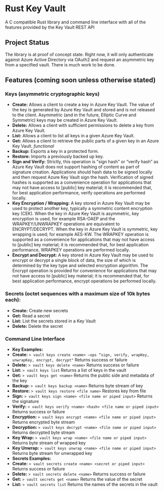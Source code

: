 # Rust Key Vault
A C compatible Rust library and command line interface with all of the features provided by the Key Vault REST API

## Project Status
The library is at proof of concept state. Right now, it will only authenticate against Azure Active Directory via OAuth2 and request an asymmetric key from a specified vault. There is much work to be done.

## Features (coming soon unless otherwise stated)
### Keys (asymmetric cryptographic keys)
- <b>Create:</b> Allows a client to create a key in Azure Key Vault. The value of the key is generated by Azure Key Vault and stored and is not released to the client. Asymmetric (and in the future, Elliptic Curve and Symmetric) keys may be created in Azure Key Vault.
- <b>Delete:</b> Allows a client with sufficient permissions to delete a key from Azure Key Vault.
- <b>List:</b> Allows a client to list all keys in a given Azure Key Vault.
- <b>Get:</b> Allows a client to retrieve the public parts of a given key in an Azure Key Vault. *functional*
- <b>Backup:</b> Exports a key in a protected form.
- <b>Restore:</b> Imports a previously backed up key.
- <b>Sign and Verify:</b> Strictly, this operation is "sign hash" or “verify hash” as Azure Key Vault does not support hashing of content as part of signature creation. Applications should hash data to be signed locally and then request Azure Key Vault sign the hash. Verification of signed hashes is supported as a convenience operation for applications that may not have access to [public] key material; it is recommended that, for best application performance, verify operations are performed locally.
- <b>Key Encryption / Wrapping:</b> A key stored in Azure Key Vault may be used to protect another key, typically a symmetric content encryption key (CEK). When the key in Azure Key Vault is asymmetric, key encryption is used, for example RSA-OAEP and the WRAPKEY/UNWRAPKEY operations are equivalent to ENCRYPT/DECRYPT. When the key in Azure Key Vault is symmetric, key wrapping is used; for example AES-KW. The WRAPKEY operation is supported as a convenience for applications that may not have access to [public] key material; it is recommended that, for best application performance, WRAPKEY operations are performed locally.
- <b>Encrypt and Decrypt:</b> A key stored in Azure Key Vault may be used to encrypt or decrypt a single block of data, the size of which is determined by the key type and selected encryption algorithm. The Encrypt operation is provided for convenience for applications that may not have access to [public] key material; it is recommended that, for best application performance, encrypt operations be performed locally.

### Secrets (octet sequences with a maximum size of 10k bytes each):
- <b>Create:</b> Create new secrets
- <b>Get:</b> Read a secret
- <b>List:</b> List the secrets stored in a Key Vault
- <b>Delete:</b> Delete the secret

### Command Line Interface
- <b>Key Examples:</b>
 - <b>Create:</b> `> vault keys create <name> –ops “sign, verify, wrapKey, unwrapKey, encrypt, decrypt"`
Returns success or failure
 - <b>Delete:</b> `> vault keys delete <name>`
Returns success or failure
 - <b>List:</b> `> vault keys list`
Returns a list of keys in the vault
 - <b>Get:</b> `> vault keys get <name>`
Returns the public side and metadata of the key
 - <b>Backup:</b> `> vault keys backup <name>`
Returns byte stream of key
 - <b>Restore:</b> `> vault keys restore <file name>`
Restores key from file
 - <b>Sign:</b> `> vault keys sign <name> <file name or piped input>`
Returns the signature
 - <b>Verify:</b> `> vault keys verify <name> <hash> <file name or piped input>`
Returns success or failure
 - <b>Encryption:</b> `> vault keys encrypt <name> <file name or piped input>`
Returns encrypted byte stream
 - <b>Decryption:</b> `> vault keys decrypt <name> <file name or piped input>`
Returns decrypted byte stream
 - <b>Key Wrap:</b> `> vault keys wrap <name> <file name or piped input>`
Returns byte stream of wrapped key
 - <b>Key Unwrap:</b> `> vault keys unwrap <name> <file name or piped input>`
Returns byte stream for unwrapped key
- <b>Secrets Examples:</b>
 - <b>Create:</b> `> vault secrets create <name> <secret or piped input>`
Returns success or failure
 - <b>Delete:</b> `> vault secrets delete <name>`
Returns success or failure
 - <b>Get:</b> `> vault secrets get <name>`
Returns the value of the secret
 - <b>List:</b> `> vault secrets list`
Returns the names of the secrets in the vault

